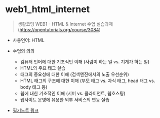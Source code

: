 # web1_html_internet
> 생활코딩 WEB1 - HTML &amp; Internet 수업 실습과제
> (https://opentutorials.org/course/3084)

* 사용언어: HTML

* 수업의 의의
  * 컴퓨터 언어에 대한 기초적인 이해 (사람이 하는 일 vs. 기계가 하는 일)
  * HTML의 주요 태그 실습
  * 태그의 중요성에 대한 이해 (검색엔진에서의 노출 우선순위)
  * HTML 태그의 구조에 대한 이해 (부모 태그 vs. 자식 태그, head 태그 vs. body 태그 등)
  * 웹에 대한 기초적인 이해 (서버 vs. 클라이언트, 웹호스팅)
  * 웹사이트 운영에 유용한 외부 서비스의 연동 실습

* [필기노트 링크]()

